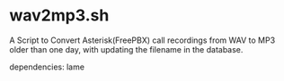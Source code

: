 # wav2mp3.sh
A Script to Convert Asterisk(FreePBX) call recordings from WAV to MP3 older than one day, with updating the filename in the database.

dependencies: lame
